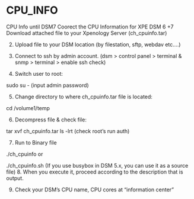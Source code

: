 # CPU_INFO
CPU Info until DSM7
Coorect the CPU Information for XPE DSM 6 +7 
Download attached file to your Xpenology Server  (ch_cpuinfo.tar)  

 

2. Upload file to your DSM location (by filestation, sftp, webdav etc....)

 

3. Connect to ssh by admin account. (dsm > control panel > terminal & snmp > terminal > enable ssh check)

 

4. Switch user to root:

sudo su -
(input admin password)

 

 

5. Change directory to where ch_cpuinfo.tar file is located:

cd /volume1/temp
 

6. Decompress file & check file:

tar xvf ch_cpuinfo.tar
ls -lrt
(check root’s run auth)

 

 

7. Run to Binary file

./ch_cpuinfo
or

./ch_cpuinfo.sh  (If you use busybox in DSM 5.x, you can use it as a source file)
8. When you execute it, proceed according to the description that is output.

 

9. Check your DSM’s CPU name, CPU cores at “information center”
